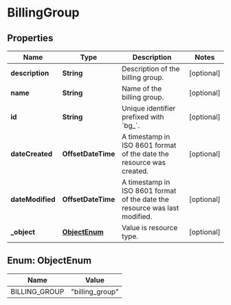 

# BillingGroup


## Properties

| Name | Type | Description | Notes |
|------------ | ------------- | ------------- | -------------|
|**description** | **String** | Description of the billing group. |  [optional] |
|**name** | **String** | Name of the billing group. |  [optional] |
|**id** | **String** | Unique identifier prefixed with &#x60;bg_&#x60;. |  [optional] |
|**dateCreated** | **OffsetDateTime** | A timestamp in ISO 8601 format of the date the resource was created. |  [optional] |
|**dateModified** | **OffsetDateTime** | A timestamp in ISO 8601 format of the date the resource was last modified. |  [optional] |
|**_object** | [**ObjectEnum**](#ObjectEnum) | Value is resource type. |  [optional] |



## Enum: ObjectEnum

| Name | Value |
|---- | -----|
| BILLING_GROUP | &quot;billing_group&quot; |



